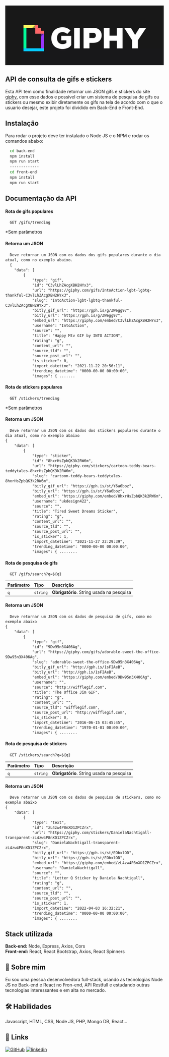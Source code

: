 ![img](back-end/src/assets/giphy.png)
## API de consulta de gifs e stickers

Esta API tem como finalidade retornar um JSON gifs e stickers do site [giphy](https://developers.giphy.com/), com esse dados e possivel criar um sistema de pesquisa de gifs ou stickers ou mesmo exibir diretamente os gifs na tela de acordo com o que o usuario desejar, este projeto foi dividido em Back-End e Front-End.

## Instalação

Para rodar o projeto deve ter instalado o Node JS e o NPM e rodar os comandos abaixo:

```bash
  cd back-end
  npm install 
  npm run start
  -------------
  cd front-end
  npm install 
  npm run start
```

## Documentação da API

#### Rota de gifs populares

```
  GET /gifs/trending
```
*Sem parâmetros
#### Retorna um JSON

```
  Deve retornar um JSON com os dados dos gifs populares durante o dia atual, como no exemplo abaixo.
  {
    "data": [
        {
            "type": "gif",
            "id": "C3vlLhZAcgXBH2HYx3",
            "url": "https://giphy.com/gifs/IntoAction-lgbt-lgbtq-thankful-C3vlLhZAcgXBH2HYx3",
            "slug": "IntoAction-lgbt-lgbtq-thankful-C3vlLhZAcgXBH2HYx3",
            "bitly_gif_url": "https://gph.is/g/ZWegg97",
            "bitly_url": "https://gph.is/g/ZWegg97",
            "embed_url": "https://giphy.com/embed/C3vlLhZAcgXBH2HYx3",
            "username": "IntoAction",
            "source": "",
            "title": "Happy Mtv GIF by INTO ACTION",
            "rating": "g",
            "content_url": "",
            "source_tld": "",
            "source_post_url": "",
            "is_sticker": 0,
            "import_datetime": "2021-11-22 20:56:11",
            "trending_datetime": "0000-00-00 00:00:00",
            "images": { .......
````

#### Rota de stickers populares

```
  GET /stickers/trending
```
*Sem parâmetros

#### Retorna um JSON

```
  Deve retornar um JSON com os dados dos stickers populares durante o dia atual, como no exemplo abaixo
{
    "data": [
        {
            "type": "sticker",
            "id": "8hxrHsZpbQK3k2RW6m",
            "url": "https://giphy.com/stickers/cartoon-teddy-bears-teddytales-8hxrHsZpbQK3k2RW6m",
            "slug": "cartoon-teddy-bears-teddytales-8hxrHsZpbQK3k2RW6m",
            "bitly_gif_url": "https://gph.is/st/Y6a6boz",
            "bitly_url": "https://gph.is/st/Y6a6boz",
            "embed_url": "https://giphy.com/embed/8hxrHsZpbQK3k2RW6m",
            "username": "ukdesign422",
            "source": "",
            "title": "Tired Sweet Dreams Sticker",
            "rating": "g",
            "content_url": "",
            "source_tld": "",
            "source_post_url": "",
            "is_sticker": 1,
            "import_datetime": "2021-11-27 22:29:39",
            "trending_datetime": "0000-00-00 00:00:00",
            "images": { ........
````

#### Rota de pesquisa de gifs
```
  GET /gifs/search?q=${q}
```
| Parâmetro   | Tipo       | Descrição                                 |
| :---------- | :--------- | :---------------------------------------- |
| `q`         | `string`   | **Obrigatório**. String usada na pesquisa |

#### Retorna um JSON

```
  Deve retornar um JSON com os dados de pesquisa de gifs, como no exemplo abaixo
{
    "data": [
        {
            "type": "gif",
            "id": "9Dw95n3X406Ag",
            "url": "https://giphy.com/gifs/adorable-sweet-the-office-9Dw95n3X406Ag",
            "slug": "adorable-sweet-the-office-9Dw95n3X406Ag",
            "bitly_gif_url": "http://gph.is/1sFIAeB",
            "bitly_url": "http://gph.is/1sFIAeB",
            "embed_url": "https://giphy.com/embed/9Dw95n3X406Ag",
            "username": "",
            "source": "http://wifflegif.com",
            "title": "The Office Jim GIF",
            "rating": "g",
            "content_url": "",
            "source_tld": "wifflegif.com",
            "source_post_url": "http://wifflegif.com",
            "is_sticker": 0,
            "import_datetime": "2016-06-15 03:45:45",
            "trending_datetime": "1970-01-01 00:00:00",
            "images": { ........
````

#### Rota de pesquisa de stickers
```
  GET /stickers/search?q=${q}
```
| Parâmetro   | Tipo       | Descrição                                 |
| :---------- | :--------- | :---------------------------------------- |
| `q`         | `string`   | **Obrigatório**. String usada na pesquisa |

#### Retorna um JSON

```
  Deve retornar um JSON com os dados de pesquisa de stickers, como no exemplo abaixo
{
    "data": [
        {
            "type": "text",
            "id": "zL4zw4P8nXD1ZPCZrx",
            "url": "https://giphy.com/stickers/DanielaNachtigall-transparent-zL4zw4P8nXD1ZPCZrx",
            "slug": "DanielaNachtigall-transparent-zL4zw4P8nXD1ZPCZrx",
            "bitly_gif_url": "https://gph.is/st/EObxlOD",
            "bitly_url": "https://gph.is/st/EObxlOD",
            "embed_url": "https://giphy.com/embed/zL4zw4P8nXD1ZPCZrx",
            "username": "DanielaNachtigall",
            "source": "",
            "title": "Letter Q Sticker by Daniela Nachtigall",
            "rating": "g",
            "content_url": "",
            "source_tld": "",
            "source_post_url": "",
            "is_sticker": 1,
            "import_datetime": "2022-04-03 16:32:21",
            "trending_datetime": "0000-00-00 00:00:00",
            "images": { ........
````

## Stack utilizada

**Back-end:** Node, Express, Axios, Cors <br/>
**Front-end:** React, React Bootstrap, Axios, React Spinners

## 🚀 Sobre mim
Eu sou uma pessoa desenvolvedora full-stack, usando as tecnologias Node JS no Back-end e React no Fron-end, API Restfull e estudando outras tecnologias interessantes e em alta no mercado.

## 🛠 Habilidades
Javascript, HTML, CSS, Node JS, PHP, Mongo DB, React...

## 🔗 Links
[![GitHub](https://img.shields.io/badge/github-000?style=for-the-badge&logo=ko-fi&logoColor=white)](https://github.com/Diones25)
[![linkedin](https://img.shields.io/badge/linkedin-0A66C2?style=for-the-badge&logo=linkedin&logoColor=white)](https://www.linkedin.com/in/diones-pereira-alves-31bb3969/)
